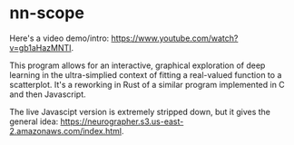 # nn-scope
Here's a video demo/intro: https://www.youtube.com/watch?v=gb1aHazMNTI.

This program allows for an interactive, graphical exploration of deep learning in the ultra-simplied context of fitting a real-valued function to a scatterplot. 
It's a reworking in Rust of a similar program implemented in C and then Javascript. 

The live Javascipt version is extremely stripped down, but it gives the general idea: https://neurographer.s3.us-east-2.amazonaws.com/index.html.  
